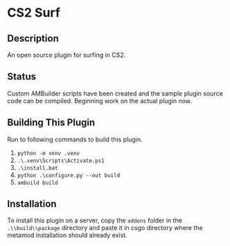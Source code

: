 # CS2 Surf

## Description

An open source plugin for surfing in CS2.

## Status

Custom AMBuilder scripts have been created and the sample plugin source code can be compiled. Beginning work on the actual plugin now.

## Building This Plugin

Run to following commands to build this plugin.

1. `python -m venv .venv`
2. `.\.venv\Scripts\Activate.ps1`
3. `.\install.bat`
4. `python .\configure.py --out build`
5. `ambuild build`

## Installation

To install this plugin on a server, copy the `addons` folder in the `.\\build\\package` directory and paste it in csgo directory where the metamod installation should already exist.
